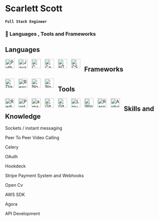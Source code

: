 

<!--
**scarlettiron/scarlettiron** is a ✨ _special_ ✨ repository because its `README.md` (this file) appears on your GitHub profile.

Here are some ideas to get you started:

- 🔭 I’m currently working on ...
- 🌱 I’m currently learning ...
- 👯 I’m looking to collaborate on ...
- 🤔 I’m looking for help with ...
- 💬 Ask me about ...
- 📫 How to reach me: ...
- 😄 Pronouns: ...
- ⚡ Fun fact: ...
-->

# Scarlett Scott

**`Full Stack Engineer`**


### 🧰 Languages , Tools and Frameworks

## Languages 

<img align="left" alt="Python" width="30px" style="padding-right:10px;" src="https://cdn.jsdelivr.net/gh/devicons/devicon/icons/python/python-plain.svg" />

<img align="left" alt="JavaScript" width="30px" style="padding-right:10px;" src="https://cdn.jsdelivr.net/gh/devicons/devicon/icons/javascript/javascript-plain.svg" />


<img align="left" alt="C" width="30px" style="padding-right:10px;" 
src="https://cdn.jsdelivr.net/gh/devicons/devicon/icons/c/c-original.svg" />
          

<img align="left" alt="C++" width="30px" style="padding-right:10px;" src="https://cdn.jsdelivr.net/gh/devicons/devicon/icons/cplusplus/cplusplus-line.svg" />


<img align="left" alt="HTML" width="30px" style="padding-right:10px;" src="https://cdn.jsdelivr.net/gh/devicons/devicon/icons/html5/html5-plain.svg" />

<img align="left" alt="CSS" width="30px" style="padding-right:10px;" src="https://cdn.jsdelivr.net/gh/devicons/devicon/icons/css3/css3-plain.svg" />

#
#

## Frameworks

<img align="left" alt="Django" width="30px" style="padding-right:10px;"
src="https://cdn.jsdelivr.net/gh/devicons/devicon/icons/django/django-plain.svg" />
          

<img align="left" alt="React" width="30px" style="padding-right:10px;" src="https://cdn.jsdelivr.net/gh/devicons/devicon/icons/react/react-original.svg" />


<img align="left" alt="NodeJS" width="30px" style="padding-right:10px;" src="https://cdn.jsdelivr.net/gh/devicons/devicon/icons/nodejs/nodejs-original.svg" />

<img  align="left" alt="NodeJS" width="30px" style="padding-right:10px;" 
src="https://cdn.jsdelivr.net/gh/devicons/devicon/icons/bootstrap/bootstrap-original.svg" />
          

#
#

## Tools

<img align="left" alt="Redis" width="30px" style="padding-right:10px;"
  src="https://cdn.jsdelivr.net/gh/devicons/devicon/icons/redis/redis-original-wordmark.svg" />

<img align="left" alt="Postgresql" width="30px" style="padding-right:10px;"
          src="https://cdn.jsdelivr.net/gh/devicons/devicon/icons/postgresql/postgresql-original.svg" />

 <img align="left" alt="amazon web services" width="30px" style="padding-right:10px;"
src="https://cdn.jsdelivr.net/gh/devicons/devicon/icons/amazonwebservices/amazonwebservices-original.svg" />
          

<img align="left" alt="GitHub" width="30px" style="padding-right:10px;" src="https://cdn.jsdelivr.net/gh/devicons/devicon/icons/github/github-original.svg" />
    

<img align="left" alt="Git" width="30px" style="padding-right:10px;" src="https://cdn.jsdelivr.net/gh/devicons/devicon/icons/git/git-original.svg" />


<img align="left" alt="Linux" width="30px" style="padding-right:10px;" src="https://cdn.jsdelivr.net/gh/devicons/devicon/icons/linux/linux-original.svg" />

 <img align="left" alt="Windows" width="30px" style="padding-right:10px;" 
 src="https://cdn.jsdelivr.net/gh/devicons/devicon/icons/windows8/windows8-original.svg" />

 
<img align="left" alt="Raspberry pi" width="30px" style="padding-right:10px;" 
  src="https://cdn.jsdelivr.net/gh/devicons/devicon/icons/raspberrypi/raspberrypi-original.svg" />

<img align="left" alt="Arduino" width="30px" style="padding-right:10px;" 
src="https://cdn.jsdelivr.net/gh/devicons/devicon/icons/arduino/arduino-original-wordmark.svg" />
          

 #
 #
          
## Skills and Knowledge
<p>Sockets / instant messaging </p>
<p>Peer To Peer Video Calling</p>
<p>Celery</p>
<p>OAuth</p>
<p>Hookdeck</p>
<p>Stripe Payment System and Webhooks</p>
<p>Open Cv</p>
<p>AWS SDK</p>
<p>Agora</p>
<p>API Development</p>



#
